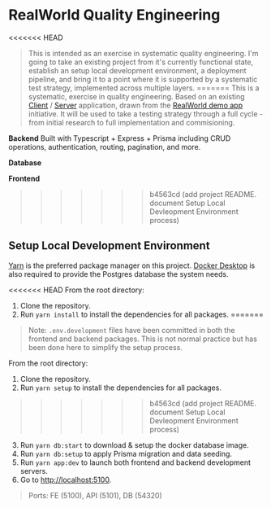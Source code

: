 # RealWorld Quality Engineering

<<<<<<< HEAD
> This is intended as an exercise in systematic quality engineering. I'm going to take an existing project from it's currently functional state, establish an setup local development environment, a deployment pipeline, and bring it to a point where it is supported by a systematic test strategy, implemented across multiple layers.
=======
This is a systematic, exercise in quality engineering. Based on an existing [Client](https://github.com/gothinkster/react-redux-realworld-example-app/tree/master) / [Server](https://github.com/SeuRonao/realworld-express-prisma/tree/main) application, drawn from the [RealWorld demo app](https://www.realworld.how/) initiative. It will be used to take a testing strategy through a full cycle - from initial research to full implementation and commisioning.

**Backend**
Built with Typescript + Express + Prisma including CRUD operations, authentication, routing, pagination, and more.

**Database**


**Frontend**

>>>>>>> b4563cd (add project README. document Setup Local Devleopment Environment process)

## Setup Local Development Environment
[Yarn](https://yarnpkg.com/) is the preferred package manager on this project. [Docker Desktop](https://www.docker.com/products/docker-desktop/) is also required to provide the Postgres database the system needs.

<<<<<<< HEAD
From the root directory:

1. Clone the repository.
2. Run `yarn install` to install the dependencies for all packages.
=======
> Note: `.env.development` files have been committed in both the frontend and backend packages. This is not normal practice but has been done here to simplify the setup process.

From the root directory:

1. Clone the repository.
2. Run `yarn setup` to install the dependencies for all packages.
>>>>>>> b4563cd (add project README. document Setup Local Devleopment Environment process)
3. Run `yarn db:start` to download & setup the docker database image.
4. Run `yarn db:setup` to apply Prisma migration and data seeding.
5. Run `yarn app:dev` to launch both frontend and backend development servers.
6. Go to [http://localhost:5100](http://localhost:5100).

> Ports: FE (5100), API (5101), DB (54320)